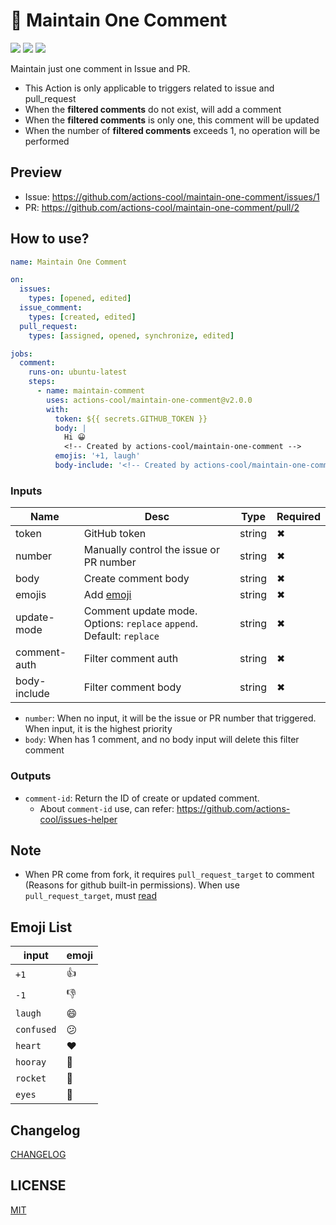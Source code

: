 # 📌 Maintain One Comment

![](https://img.shields.io/github/workflow/status/actions-cool/maintain-one-comment/CI?style=flat-square)
[![](https://img.shields.io/badge/marketplace-maintain--one--comment-blueviolet?style=flat-square)](https://github.com/marketplace/actions/maintain-one-comment)
[![](https://img.shields.io/github/v/release/actions-cool/maintain-one-comment?style=flat-square&color=orange)](https://github.com/actions-cool/maintain-one-comment/releases)

Maintain just one comment in Issue and PR.

- This Action is only applicable to triggers related to issue and pull_request
- When the **filtered comments** do not exist, will add a comment
- When the **filtered comments** is only one, this comment will be updated
- When the number of **filtered comments** exceeds 1, no operation will be performed

## Preview
- Issue: https://github.com/actions-cool/maintain-one-comment/issues/1
- PR: https://github.com/actions-cool/maintain-one-comment/pull/2

## How to use?
```yml
name: Maintain One Comment

on:
  issues:
    types: [opened, edited]
  issue_comment:
    types: [created, edited]
  pull_request:
    types: [assigned, opened, synchronize, edited]

jobs:
  comment:
    runs-on: ubuntu-latest
    steps:
      - name: maintain-comment
        uses: actions-cool/maintain-one-comment@v2.0.0
        with:
          token: ${{ secrets.GITHUB_TOKEN }}
          body: |
            Hi 😀
            <!-- Created by actions-cool/maintain-one-comment -->
          emojis: '+1, laugh'
          body-include: '<!-- Created by actions-cool/maintain-one-comment -->'
```

### Inputs

| Name | Desc | Type | Required |
| -- | -- | -- | -- |
| token | GitHub token | string | ✖ |
| number | Manually control the issue or PR number | string | ✖ |
| body | Create comment body | string | ✖ |
| emojis | Add [emoji](#emoji-list) | string | ✖ |
| update-mode | Comment update mode. Options: `replace` `append`. Default: `replace` | string | ✖ |
| comment-auth | Filter comment auth | string | ✖ |
| body-include | Filter comment body | string | ✖ |

- `number`: When no input, it will be the issue or PR number that triggered. When input, it is the highest priority
- `body`: When has 1 comment, and no body input will delete this filter comment

### Outputs

- `comment-id`: Return the ID of create or updated comment.
  - About `comment-id` use, can refer: https://github.com/actions-cool/issues-helper

## Note

- When PR come from fork, it requires `pull_request_target` to comment (Reasons for github built-in permissions). When use `pull_request_target`, must [read](https://docs.github.com/en/actions/reference/events-that-trigger-workflows#pull_request_target)

## Emoji List

| input | emoji |
| -- | -- |
| `+1` | 👍 |
| `-1` | 👎 |
| `laugh` | 😄 |
| `confused` | 😕 |
| `heart` | ❤️ |
| `hooray` | 🎉 |
| `rocket` | 🚀 |
| `eyes` | 👀 |

## Changelog

[CHANGELOG](./CHANGELOG.md)

## LICENSE

[MIT](./LICENSE)
